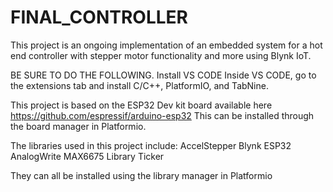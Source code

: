 # FINAL_CONTROLLER
This project is an ongoing implementation of an embedded system 
for a hot end controller with stepper motor functionality and more using
Blynk IoT.


BE SURE TO DO THE FOLLOWING.
Install VS CODE
Inside VS CODE, go to the extensions tab and install C/C++, PlatformIO, and TabNine.

This project is based on the ESP32 Dev kit board available here https://github.com/espressif/arduino-esp32
This can be installed through the board manager in Platformio.

The libraries used in this project include:
AccelStepper
Blynk
ESP32 AnalogWrite
MAX6675 Library
Ticker

They can all be installed using the library manager in Platformio
